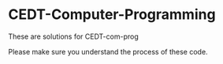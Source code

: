 # CEDT-Computer-Programming
These are solutions for CEDT-com-prog

Please make sure you understand the process of these code.

